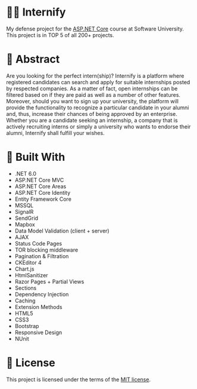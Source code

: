 # 👨‍💼 Internify
My defense project for the <a href="https://softuni.bg/trainings/3601/asp-dot-net-core-february-2022">ASP.NET Core</a> course at Software University.<br />
This project is in TOP 5 of all 200+ projects.

# 📄 Abstract

Are you looking for the perfect intern(ship)? Internify is a platform where registered candidates can search and apply for suitable internships posted by respected companies. As a matter of fact, open internships can be filtered based on if they are paid as well as a number of other features. Moreover, should you want to sign up your university, the platform will provide the functionality to recognize a particular candidate in your alumni and, thus, increase their chances of being approved by an enterprise. Whether you are a candidate seeking an internship, a company that is actively recruiting interns or simply a university who wants to endorse their alumni, Internify shall fulfill your wishes.

# 🔨 Built With
- .NET 6.0
- ASP.NET Core MVC
- ASP.NET Core Areas
- ASP.NET Core Identity
- Entity Framework Core
- MSSQL
- SignalR
- SendGrid
- Mapbox
- Data Model Validation (client + server)
- AJAX
- Status Code Pages
- TOR blocking middleware
- Pagination & Filtration
- CKEditor 4
- Chart.js
- HtmlSanitizer
- Razor Pages + Partial Views
- Sections
- Dependency Injection
- Caching
- Extension Methods
- HTML5
- CSS3
- Bootstrap
- Responsive Design
- NUnit

# 📝 License
This project is licensed under the terms of the <a href="https://github.com/enrilos/Internify/blob/main/LICENSE">MIT license</a>.